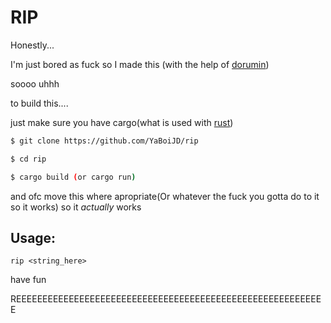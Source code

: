 # RIP

Honestly...

I'm just bored as fuck so I made this (with the help of [dorumin](https://github.com/dorumin))

soooo uhhh

to build this....

just make sure you have cargo(what is used with [rust](https://www.rust-lang.org/))

```bash
$ git clone https://github.com/YaBoiJD/rip

$ cd rip

$ cargo build (or cargo run)
```

and ofc move this where apropriate(Or whatever the fuck you gotta do to it so it works) so it *actually* works

## Usage:
`rip <string_here>`


have fun


REEEEEEEEEEEEEEEEEEEEEEEEEEEEEEEEEEEEEEEEEEEEEEEEEEEEEEEEEEE
